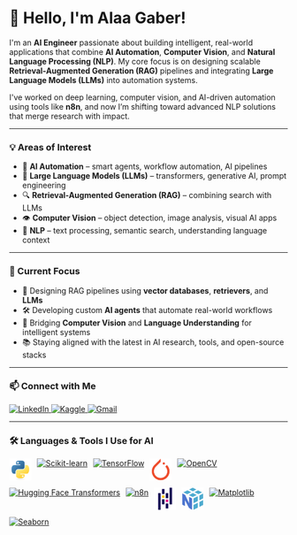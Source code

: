 # 👋 Hello, I'm Alaa Gaber!

I'm an **AI Engineer** passionate about building intelligent, real-world applications that combine **AI Automation**, **Computer Vision**, and **Natural Language Processing (NLP)**. My core focus is on designing scalable **Retrieval-Augmented Generation (RAG)** pipelines and integrating **Large Language Models (LLMs)** into automation systems.

I've worked on deep learning, computer vision, and AI-driven automation using tools like **n8n**, and now I’m shifting toward advanced NLP solutions that merge research with impact.

---

### 💡 Areas of Interest

- 🔄 **AI Automation** – smart agents, workflow automation, AI pipelines  
- 🧠 **Large Language Models (LLMs)** – transformers, generative AI, prompt engineering  
- 🔍 **Retrieval-Augmented Generation (RAG)** – combining search with LLMs  
- 👁️ **Computer Vision** – object detection, image analysis, visual AI apps  
- 🧠 **NLP** – text processing, semantic search, understanding language context  

---

### 🚀 Current Focus

- 🧪 Designing RAG pipelines using **vector databases**, **retrievers**, and **LLMs**  
- 🛠️ Developing custom **AI agents** that automate real-world workflows  
- 🤝 Bridging **Computer Vision** and **Language Understanding** for intelligent systems  
- 📚 Staying aligned with the latest in AI research, tools, and open-source stacks  

---

### 📫 Connect with Me

<div>
  <a href="https://www.linkedin.com/in/alaagaber1/" target="_blank">
    <img src="https://raw.githubusercontent.com/rahuldkjain/github-profile-readme-generator/master/src/images/icons/Social/linked-in-alt.svg" alt="LinkedIn" style="width: 40px; height: 30px;">
  </a>
  <a href="https://www.kaggle.com/alaagaberh" target="_blank">
    <img src="https://raw.githubusercontent.com/rahuldkjain/github-profile-readme-generator/master/src/images/icons/Social/kaggle.svg" alt="Kaggle" style="width: 40px; height: 30px;">
  </a>
  <a href="mailto:alaagaber25520@gmail.com" target="_blank">
    <img src="https://upload.wikimedia.org/wikipedia/commons/7/7e/Gmail_icon_%282020%29.svg" alt="Gmail" style="width: 40px; height: 30px;">
  </a>
</div>

---

### 🛠️ Languages & Tools I Use for AI

<div style="display: flex; gap: 10px; flex-wrap: wrap;">
  <a href="https://www.python.org/" target="_blank">
    <img src="https://raw.githubusercontent.com/devicons/devicon/master/icons/python/python-original.svg" alt="Python" style="width: 40px; height: 40px;">
  </a>
  <a href="https://scikit-learn.org/" target="_blank">
    <img src="https://upload.wikimedia.org/wikipedia/commons/0/05/Scikit_learn_logo_small.svg" alt="Scikit-learn" style="width: 40px; height: 40px;">
  </a>
  <a href="https://www.tensorflow.org/" target="_blank">
    <img src="https://upload.wikimedia.org/wikipedia/commons/2/2d/Tensorflow_logo.svg" alt="TensorFlow" style="width: 40px; height: 40px;">
  </a>
  <a href="https://pytorch.org/" target="_blank">
    <img src="https://raw.githubusercontent.com/devicons/devicon/master/icons/pytorch/pytorch-original.svg" alt="PyTorch" style="width: 40px; height: 40px;">
  </a>
  <a href="https://opencv.org/" target="_blank">
    <img src="https://upload.wikimedia.org/wikipedia/commons/3/32/OpenCV_Logo_with_text_svg_version.svg" alt="OpenCV" style="width: 40px; height: 40px;">
  </a>
  <a href="https://huggingface.co/transformers/" target="_blank">
    <img src="https://huggingface.co/front/assets/huggingface_logo-noborder.svg" alt="Hugging Face Transformers" style="width: 40px; height: 40px;">
  </a>
  <a href="https://n8n.io/" target="_blank">
  <img src="https://miro.medium.com/v2/resize:fit:1400/1*AStWN4a7jcZvlCOE4mAtLA.png" alt="n8n" style="width: 40px; height: 40px;">
  </a>
  <a href="https://pandas.pydata.org/" target="_blank">
    <img src="https://raw.githubusercontent.com/devicons/devicon/master/icons/pandas/pandas-original.svg" alt="Pandas" style="width: 40px; height: 40px;">
  </a>
  <a href="https://numpy.org/" target="_blank">
    <img src="https://raw.githubusercontent.com/devicons/devicon/master/icons/numpy/numpy-original.svg" alt="NumPy" style="width: 40px; height: 40px;">
  </a>
  <a href="https://matplotlib.org/" target="_blank">
    <img src="https://upload.wikimedia.org/wikipedia/commons/8/84/Matplotlib_icon.svg" alt="Matplotlib" style="width: 40px; height: 40px;">
  </a>
  <a href="https://seaborn.pydata.org/" target="_blank">
    <img src="https://seaborn.pydata.org/_static/logo-wide-lightbg.svg" alt="Seaborn" style="width: 60px; height: 30px;">
  </a>
</div>

